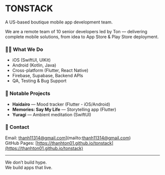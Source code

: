# TONSTACK

A US-based boutique mobile app development team.

We are a remote team of 10 senior developers led by Ton — delivering complete mobile solutions, from idea to App Store & Play Store deployment.

### 👨‍💻 What We Do

- iOS (SwiftUI, UIKit)
- Android (Kotlin, Java)
- Cross-platform (Flutter, React Native)
- Firebase, Supabase, Backend APIs
- QA, Testing & Bug Support

### 💼 Notable Projects

- **Haidaíro** — Mood tracker (Flutter - iOS/Android)
- **Memories: Say My Life** — Storytelling app (Flutter)
- **Yuragi** — Ambient meditation (SwiftUI)

### 💬 Contact

Email: thanh11314@gmail.com](mailto:thanh11314@gmail.com)  
GitHub Pages: [https://thanhton01.github.io/tonstack](https://thanhton01.github.io/tonstack)

---

We don’t build hype.  
We build apps that live.
